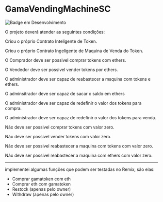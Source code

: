 # GamaVendingMachineSC

![Badge em Desenvolvimento](http://img.shields.io/static/v1?label=STATUS&message=EM%20DESENVOLVIMENTO&color=GREEN&style=for-the-badge)


O projeto deverá atender as seguintes condições:



Criou o próprio Contrato Inteligente de Token.

Criou o próprio Contrato Ingeligente de Maquina de Venda do Token.

O Comprador deve ser possivel comprar tokens com ethers.

O Vendedor deve ser possivel vender tokens por ethers.

O administrador deve ser capaz de reabastecer a maquina com tokens e ethers.

O adminsitrador deve ser capaz de sacar o saldo em ethers

O administrador deve ser capaz de redefinir o valor dos tokens para compra.

O administrador deve ser capaz de redefinir o valor dos tokens para venda.

Não deve ser possivel comprar tokens com valor zero.

Não deve ser possivel vender tokens com valor zero.

Não deve ser possivel reabastecer a maquina com tokens com valor zero.

Não deve ser possivel reabastecer a maquina com ethers com valor zero.


---------------------------------------------------------------------------


implementei algumas funções que podem ser testadas no Remix, são elas:

- Comprar gamatoken com eth
- Comprar eth com gamatoken
- Restock (apenas pelo owner)
- Withdraw (apenas pelo owner)
